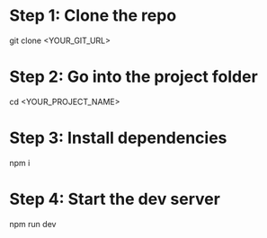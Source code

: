 # Step 1: Clone the repo
git clone <YOUR_GIT_URL>

# Step 2: Go into the project folder
cd <YOUR_PROJECT_NAME>

# Step 3: Install dependencies
npm i

# Step 4: Start the dev server
npm run dev

